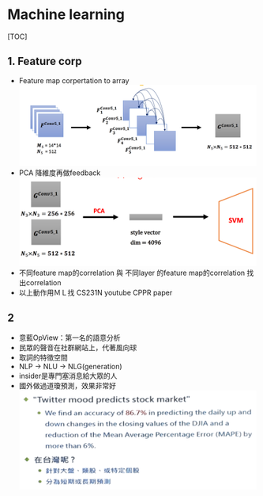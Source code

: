 # Machine learning

[TOC]

## 1. Feature corp

- Feature map corpertation to array  
![Alt text|center](images//1510200651512.png)
- PCA 降維度再做feedback
![Alt text|center](images//1510200764832.png)
- 不同feature map的correlation 與 不同layer 的feature map的correlation 找出correlation
- 以上動作用ＭＬ找
CS231N youtube
CPPR paper

## 2

- 意藍OpView：第一名的語意分析
- 民眾的聲音在社群網站上，代著風向球
- 取詞的特徵空間
- NLP -> NLU -> NLG(generation)
- insider是專門塞消息給大眾的人
- 國外做過道瓊預測，效果非常好
![Alt text|center](images//1510283889792.png)
